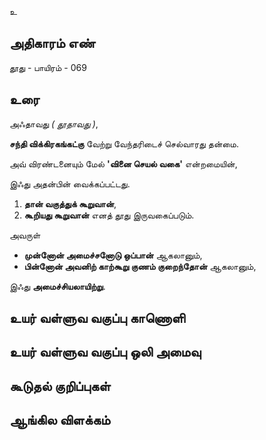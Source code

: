 உ


## அதிகாரம் எண்

தூது - பாயிரம் - 069
## உரை

அஃதாவது _( தூதாவது )_,  

**சந்தி விக்கிரகங்கட்கு** வேற்று வேந்தரிடைச் செல்வாரது தன்மை.  

அவ் விரண்டனையும் மேல் **'வினை செயல் வகை'** என்றமையின்,  

இஃது அதன்பின் வைக்கப்பட்டது.  

1. **தான் வகுத்துக் கூறுவான்**,  
2. **கூறியது கூறுவான்** எனத் தூது இருவகைப்படும்.  

அவருள்  
* **முன்னோன் அமைச்சனோடு ஒப்பான்** ஆகலானும்,  
* **பின்னோன் அவனிற் காற்கூறு குணம் குறைந்தோன்** ஆகலானும்,

இஃது **அமைச்சியலாயிற்று**.


## உயர் வள்ளுவ வகுப்பு காணொளி


## உயர் வள்ளுவ வகுப்பு ஒலி அமைவு 


## கூடுதல் குறிப்புகள்


## ஆங்கில விளக்கம்

